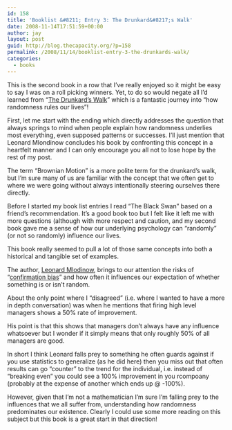 ```yaml
---
id: 158
title: 'Booklist &#8211; Entry 3: The Drunkard&#8217;s Walk'
date: 2008-11-14T17:51:59+00:00
author: jay
layout: post
guid: http://blog.thecapacity.org/?p=158
permalink: /2008/11/14/booklist-entry-3-the-drunkards-walk/
categories:
  - books
---
```

This is the second book in a row that I&#8217;ve really enjoyed so it might be easy to say I was on a roll picking winners. Yet, to do so would negate all I&#8217;d learned from &#8220;[The Drunkard&#8217;s Walk](http://www.amazon.com/Drunkards-Walk-Randomness-Rules-Lives/dp/0375424040&tag=thecapacity-20)&#8221; which is a fantastic journey into &#8220;how randomness rules our lives&#8221;!

First, let me start with the ending which directly addresses the question that always springs to mind when people explain how randomness underlies most everything, even supposed patterns or successes. I&#8217;ll just mention that Leonard Mlondinow concludes his book by confronting this concept in a heartfelt manner and I can only encourage you all not to lose hope by the rest of my post.

The term &#8220;Brownian Motion&#8221; is a more polite term for the drunkard&#8217;s walk, but I&#8217;m sure many of us are familiar with the concept that we often get to where we were going without always intentionally steering ourselves there directly.

Before I started my book list entries I read &#8220;The Black Swan&#8221; based on a friend&#8217;s recommendation. It&#8217;s a good book too but I felt like it left me with more questions (although with more respect and caution, and my second book gave me a sense of how our underlying psychology can &#8220;randomly&#8221; (or not so randomly) influence our lives.

This book really seemed to pull a lot of those same concepts into both a historical and tangible set of examples.

The author,  <span><a href="http://www.amazon.com/exec/obidos/search-handle-url/ref=ntt_athr_dp_sr_1?%5Fencoding=UTF8&search-type=ss&index=books&field-author=Leonard%20Mlodinow">Leonard Mlodinow</a>, brings to our attention the risks of </span>&#8220;[confirmation bias](http://en.wikipedia.org/wiki/Confirmation_bias)&#8221; and how often it influences our expectation of whether something is or isn&#8217;t random.

About the only point where I &#8220;disagreed&#8221; (i.e. where I wanted to have a more in depth conversation) was when he mentions that firing high level managers shows a 50% rate of improvement.

His point is that this shows that managers don&#8217;t always have any influence whatsoever but I wonder if it simply means that only roughly 50% of all managers are good.

In short I think Leonard falls prey to something he often guards against if you use statistics to generalize (as he did here) then you miss out that often results can go &#8220;counter&#8221; to the trend for the individual, i.e. instead of &#8220;breaking even&#8221; you could see a 100% improvement in you rcompoany (probably at the expense of another which ends up @ -100%).

However, given that I&#8217;m not a mathematician I&#8217;m sure I&#8217;m falling prey to the influences that we all suffer from, understanding how randomness predominates our existence. Clearly I could use some more reading on this subject but this book is a great start in that direction!